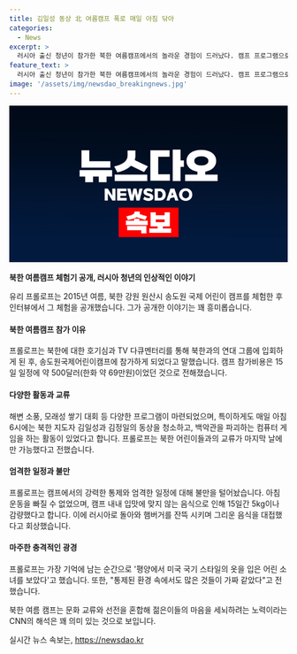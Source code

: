 ```yaml
---
title: 김일성 동상 北 여름캠프 폭로 매일 아침 닦아
categories:
  - News
excerpt: >
  러시아 출신 청년이 참가한 북한 여름캠프에서의 놀라운 경험이 드러났다. 캠프 프로그램으로는 김일성·김정일 동상 청소부터 백악관 파괴하는 컴퓨터 게임까지 다채로운 활동이 이뤄졌다. 또한, 미국에 대한 적대적인 시각이 일어난 것으로 보고되었으며, 강력한 통제와 엄격한 일정에 대한 불만도 솔직히 밝혔다. 또한, 극단적인 환경으로 인해 체중이 감소했음을 고백했다. CNN은 북한 여름 캠프가 문화 교류와 선전을 혼합해 젊은이들의 마음을 세뇌하려는 노력이라고 분석했다.
feature_text: >
  러시아 출신 청년이 참가한 북한 여름캠프에서의 놀라운 경험이 드러났다. 캠프 프로그램으로는 김일성·김정일 동상 청소부터 백악관 파괴하는 컴퓨터 게임까지 다채로운 활동이 이뤄졌다. 또한, 미국에 대한 적대적인 시각이 일어난 것으로 보고되었으며, 강력한 통제와 엄격한 일정에 대한 불만도 솔직히 밝혔다. 또한, 극단적인 환경으로 인해 체중이 감소했음을 고백했다. CNN은 북한 여름 캠프가 문화 교류와 선전을 혼합해 젊은이들의 마음을 세뇌하려는 노력이라고 분석했다.
image: '/assets/img/newsdao_breakingnews.jpg'
---
```


<p><img src="/assets/img/newsdao_breakingnews.jpg" alt="koreaapp 속보" /></p>

<p><strong>북한 여름캠프 체험기 공개, 러시아 청년의 인상적인 이야기</strong></p>

<p>유리 프롤로프는 2015년 여름, 북한 강원 원산시 송도원 국제 어린이 캠프를 체험한 후 인터뷰에서 그 체험을 공개했습니다. 그가 공개한 이야기는 꽤 흥미롭습니다. </p>

<h4>북한 여름캠프 참가 이유</h4>

<p>프롤로프는 북한에 대한 호기심과 TV 다큐멘터리를 통해 북한과의 연대 그룹에 입회하게 된 후, 송도원국제어린이캠프에 참가하게 되었다고 말했습니다. 캠프 참가비용은 15일 일정에 약 500달러(한화 약 69만원)이었던 것으로 전해졌습니다. </p>

<h4>다양한 활동과 교류</h4>

<p>해변 소풍, 모래성 쌓기 대회 등 다양한 프로그램이 마련되었으며, 특이하게도 매일 아침 6시에는 북한 지도자 김일성과 김정일의 동상을 청소하고, 백악관을 파괴하는 컴퓨터 게임을 하는 활동이 있었다고 합니다. 프롤로프는 북한 어린이들과의 교류가 마지막 날에만 가능했다고 전했습니다.</p>

<h4>엄격한 일정과 불만</h4>

<p>프롤로프는 캠프에서의 강력한 통제와 엄격한 일정에 대해 불만을 털어놨습니다. 아침 운동을 빠질 수 없었으며, 캠프 내내 입맛에 맞지 않는 음식으로 인해 15일간 5kg이나 감량했다고 합니다. 이에 러시아로 돌아와 햄버거를 잔뜩 시키며 그리운 음식을 대접했다고 회상했습니다.</p>

<h4>마주한 충격적인 광경</h4>

<p>프롤로프는 가장 기억에 남는 순간으로 '평양에서 미국 국기 스타일의 옷을 입은 어린 소녀를 보았다'고 했습니다. 또한, "통제된 환경 속에서도 많은 것들이 가짜 같았다"고 전했습니다.</p>

<p>북한 여름 캠프는 문화 교류와 선전을 혼합해 젊은이들의 마음을 세뇌하려는 노력이라는 CNN의 해석은 꽤 의미 있는 것으로 보입니다.</p>
실시간 뉴스 속보는, <a href="https://newsdao.kr" rel="dofollow">https://newsdao.kr</a>


